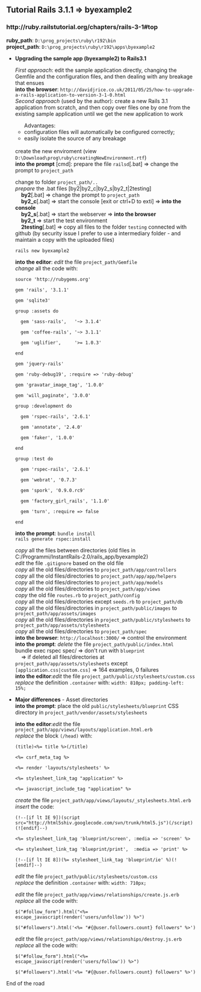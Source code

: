 <h2>Tutorial Rails 3.1.1 => byexample2</h2>
<h3>http://ruby.railstutorial.org/chapters/rails-3-1#top</h3>

<b>ruby_path</b>: <code>D:\prog_projects\ruby\r192\bin</code><br />
<b>project_path</b>: <code>D:\prog_projects\ruby\r192\apps\byexample2</code><br />
<ul>
<li><b>Upgrading the sample app (byexample2) to Rails3.1</b><br/>
<p><i>First approach</i>: edit the sample application directly, changing the Gemfile and the configuration files, and then dealing with any breakage that ensues<br />
<b>into the browser</b>: <code>http://davidjrice.co.uk/2011/05/25/how-to-upgrade-a-rails-application-to-version-3-1-0.html</code><br />
<i>Second approach</i> (used by the author): create a new Rails 3.1 application from scratch, and then copy over files one by one from the existing sample application until we get the new application to work<br />
<ul>Advantages:<li>configuration files will automatically be configured correctly;</li><li>easily isolate the source of any breakage</li></ul><br />
create the new enviroment (view <code>D:\Download\prog\ruby\creatingNewEnvironment.rtf</code>)<br />
<b>into the prompt</b> [cmd]: prepare the file <code>railsd</code>[.bat] => change the prompt to <code>project_path</code></p>
change to folder <code>project_path/..</code><br />
<i>prepare</i> the .bat files [by2|by2_c|by2_s|by2_t|2testing]<br />
&nbsp;&nbsp;&nbsp;&nbsp;<b>by2</b>[.bat] => change the prompt to <code>project_path</code><br />
&nbsp;&nbsp;&nbsp;&nbsp;<b>by2_c</b>[.bat] => start the console [exit or ctrl+D to exti] => <b>into the console</b><br />
&nbsp;&nbsp;&nbsp;&nbsp;<b>by2_s</b>[.bat] => start the webserver => <b>into the browser</b><br />
&nbsp;&nbsp;&nbsp;&nbsp;<b>by2_t</b> => start the test environment<br />
&nbsp;&nbsp;&nbsp;&nbsp;<b>2testing</b>[.bat] => copy all files to the folder <code>testing</code> connected with github (by security issue I prefer to use a intermediary folder - and maintain a copy with the uploaded files)</p>
<code>rails new byexample2</code></p>
<p><b>into the editor</b>: <i>edit</i> the file <code>project_path/Gemfile</code><br />
<i>change</i> all the code with:<code><br />
source 'http://rubygems.org'<br />
gem 'rails', '3.1.1'<br />
gem 'sqlite3'<br />
group :assets do<br />
&nbsp;&nbsp;gem 'sass-rails',   '~> 3.1.4'<br />
&nbsp;&nbsp;gem 'coffee-rails', '~> 3.1.1'<br />
&nbsp;&nbsp;gem 'uglifier',     '>= 1.0.3'<br />
end<br />
gem 'jquery-rails'<br />
gem 'ruby-debug19', :require => 'ruby-debug'<br />
gem 'gravatar_image_tag', '1.0.0'<br />
gem 'will_paginate', '3.0.0'<br />
group :development do<br />
&nbsp;&nbsp;gem 'rspec-rails', '2.6.1'<br />
&nbsp;&nbsp;gem 'annotate', '2.4.0'<br />
&nbsp;&nbsp;gem 'faker', '1.0.0'<br />
end<br />
group :test do<br />
&nbsp;&nbsp;gem 'rspec-rails', '2.6.1'<br />
&nbsp;&nbsp;gem 'webrat', '0.7.3'<br />
&nbsp;&nbsp;gem 'spork', '0.9.0.rc9'<br />
&nbsp;&nbsp;gem 'factory_girl_rails', '1.1.0'<br />
&nbsp;&nbsp;gem 'turn', :require => false<br />
end</code></p>
<p><b>into the prompt</b>: <code>bundle install</code><br />
<code>rails generate rspec:install</code></p>
<p><i>copy</i> all the files between directories (old files in C:/Programmi/InstantRails-2.0/rails_app/byexample2)<br />
<i>edit</i> the file <code>.gitignore</code> based on the old file<br />
<i>copy</i> all the old files/directories to <code>project_path/app/controllers</code><br />
<i>copy</i> all the old files/directories to <code>project_path/app/app/helpers</code><br />
<i>copy</i> all the old files/directories to <code>project_path/app/models</code><br />
<i>copy</i> all the old files/directories to <code>project_path/app/views</code><br />
<i>copy</i> the old file <code>routes.rb</code> to <code>project_path/config</code><br />
<i>copy</i> all the old files/directories except <code>seeds.rb</code> to <code>project_path/db</code><br />
<i>copy</i> all the old files/directories in <code>project_path/public/images</code> to <code>project_path/app/assets/images</code><br />
<i>copy</i> all the old files/directories in <code>project_path/public/stylesheets</code> to <code>project_path/app/assets/stylesheets</code><br />
<i>copy</i> all the old files/directories to <code>project_path/spec</code><br />
<b>into the browser</b>: <code>http://localhost:3000/</code> => control the environment<br />
<b>into the prompt</b>: <i>delete</i> the file <code>project_path/public/index.html</code><br />
bundle exec rspec spec/ => don't run with <code>blueprint</code><br />
&nbsp;&nbsp;&nbsp;&nbsp;=> if deleted all files/directories at <code>project_path/app/assets/stylesheets</code> except <code>[application.css|custom.css]</code> => 164 examples, 0 failures<br />
<b>into the editor</b>:<i>edit</i> the file <code>project_path/public/stylesheets/custom.css</code><br />
<i>replace</i> the definition <code>.container</code> with: <code>width: 810px; padding-left: 15%;</code></p></li>

<li><b>Major differences</b> - Asset directories<br />
<b>into the prompt</b>: place the old <code>public/stylesheets/blueprint</code> CSS directory in <code>project_path/vendor/assets/stylesheets</code>
<p><b>into the editor</b>:<i>edit</i> the file <code>project_path/app/views/layouts/application.html.erb</code><br />
<i>replace</i> the block <code>(/head)</code> with:<code><br />
(title)<%= title %>(/title)<br />
<%= csrf_meta_tag %><br />
<%= render 'layouts/stylesheets' %><br />
<%= stylesheet_link_tag "application" %><br />
<%= javascript_include_tag "application" %></code></p>
<p><i>create</i> the file <code>project_path/app/views/layouts/_stylesheets.html.erb</code><br />
<i>insert</i> the code:<code><br />
(!--[if lt IE 9])(script src="http://html5shiv.googlecode.com/svn/trunk/html5.js")(/script)(![endif]--)<br />
<%= stylesheet_link_tag 'blueprint/screen', :media => 'screen' %><br />
<%= stylesheet_link_tag 'blueprint/print',  :media => 'print' %><br />
(!--[if lt IE 8])(%= stylesheet_link_tag 'blueprint/ie' %)(![endif]--)</code></p>
<p><i>edit</i> the file <code>project_path/public/stylesheets/custom.css</code><br />
<i>replace</i> the definition <code>.container</code> with: <code>width: 710px;</code></p>
<p><i>edit</i> the file <code>project_path/app/views/relationships/create.js.erb</code><br />
<i>replace</i> all the code with:<code><br />
$("#follow_form").html("<%= escape_javascript(render('users/unfollow')) %>")<br />
$("#followers").html('<%= "#{@user.followers.count} followers" %>')</code></p>
<p><i>edit</i> the file <code>project_path/app/views/relationships/destroy.js.erb</code><br />
<i>replace</i> all the code with:<code><br />
$("#follow_form").html("<%= escape_javascript(render('users/follow')) %>")<br />
$("#followers").html('<%= "#{@user.followers.count} followers" %>')</code></p>
</li></ul><p>End of the road</p>
